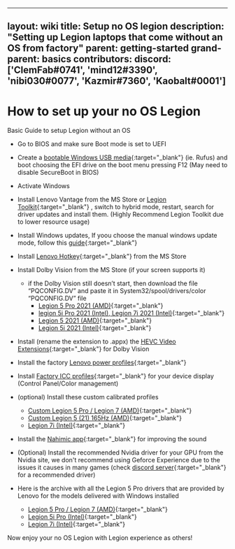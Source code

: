 ---
 layout: wiki
 title: Setup no OS legion
 description: "Setting up Legion laptops that come without an OS from factory"
 parent: getting-started
 grand-parent: basics
 contributors: 
 discord: ['ClemFab#0741', 'mind12#3390', 'nibi030#0077', 'Kazmir#7360', 'Kaobalt#0001'] 
 ---


# How to set up your no OS Legion

Basic Guide to setup Legion without an OS

- Go to BIOS and make sure Boot mode is set to UEFI
- Create a [bootable Windows USB media](https://www.youtube.com/watch?v=e4JMpOWPLKs){:target="_blank"} (ie. Rufus) and boot choosing the EFI drive on the boot menu pressing F12 (May need to disable SecureBoot in BIOS)
- Activate Windows
- Install Lenovo Vantage from the MS Store or [Legion Toolkit](https://github.com/BartoszCichecki/LenovoLegionToolkit/releases/latest){:target="_blank"} , switch to hybrid mode, restart, search for driver updates and install them. (Highly Recommend Legion Toolkit due to lower resource usage)
- Install Windows updates, If yoou choose the manual windows update mode, follow this [guide](https://laptopwiki.eu/index.php/docs/disable-automatic-updates-windows/){:target="_blank"}
- Install [Lenovo Hotkey](https://www.microsoft.com/en-us/p/lenovo-hotkeys/9pcmmnb260tx){:target="_blank"} from the MS Store
- Install Dolby Vision from the MS Store (if your screen supports it)
  - if the Dolby Vision still doesn’t start, then download the file “PQCONFIG.DV” and paste it in System32/spool/drivers/color
    “PQCONFIG.DV” file
    - [Legion 5 Pro 2021 (AMD)](https://drive.google.com/file/d/1IW_YgBNasq5NOHy2frQgBcmcMERsfdI5/view?usp=sharing){:target="_blank"}
    - [legion 5i Pro 2021 (Intel), Legion 7i 2021 (Intel)](https://laptopwiki.eu/wp-content/uploads/2022/02/PQCONFIG.zip){:target="_blank"}
    - [Legion 5 2021 (AMD)](https://drive.google.com/file/d/1A8iFxXSb2jBE88FB_c1XR1gAKOWjFGM7/view?usp=sharing){:target="_blank"}
    - [Legion 5i 2021 (Intel)](https://drive.google.com/file/d/18uoXAsuglse9EHDip2aM40IiplGv8gVs/view?usp=sharing){:target="_blank"}
- Install (rename the extension to .appx) the [HEVC Video Extensions](https://codecpack.co/download/hevc-video-extensions.html%20or%20open%20ms-windows-store://pdp/?ProductId=9n4wgh0z6vhq){:target="_blank"} for Dolby Vision
- Install the factory [Lenovo power profiles](https://laptopwiki.eu/wp-content/uploads/2021/11/LegionPowerPlan.zip){:target="_blank"}
- Install [Factory ICC profiles](https://newsupport.lenovo.com.cn/driveList.html?fromsource=driveList&selname=Lenovo%20Legion%20R9000P%202021H){:target="_blank"} for your device display (Control Panel/Color management)
- (optional) Install these custom calibrated profiles
  - [Custom Legion 5 Pro / Legion 7 (AMD)](https://laptopwiki.eu/wp-content/uploads/2021/11/Legion_5_Pro.icm_.zip){:target="_blank"}
  - [Custom Legion 5 (21) 165Hz (AMD)](https://drive.google.com/file/d/1zDYmPAPtJv65NMO0AIRitGUFCZZG3GbO/view?usp=sharing){:target="_blank"}
  - [Legion 7i (Intel)](https://pixeldrain.com/u/BeLREnei){:target="_blank"}
- Install the [Nahimic app](https://www.microsoft.com/en-us/p/nahimic/9n36ppmp8s23?activetab=pivot:overviewtab){:target="_blank"} for improving the sound

- (Optional) Install the recommended Nvidia driver for your GPU from the Nvidia site, we don't recommend using Geforce Experience due to the issues it causes in many games (check [discord server](https://discord.com/channels/819491422327406592/938382715709968404/998990738308214894){:target="_blank"} for a recommended driver)
- Here is the archive with all the Legion 5 Pro drivers that are provided by Lenovo for the models delivered with Windows installed
  - [Legion 5 Pro / Legion 7 (AMD)](https://drive.google.com/file/d/1LKJRfnoEZwiY7F6Pnwy-LJ1sUcDZHEzg/view?usp=sharing){:target="_blank"}
  - [Legion 5i Pro (Intel)](https://drive.google.com/file/d/1zDYmPAPtJv65NMO0AIRitGUFCZZG3GbO/view?usp=sharing){:target="_blank"}
  - [Legion 7i (Intel)](https://pixeldrain.com/u/BeLREnei){:target="_blank"}


Now enjoy your no OS Legion with Legion experience as others!
